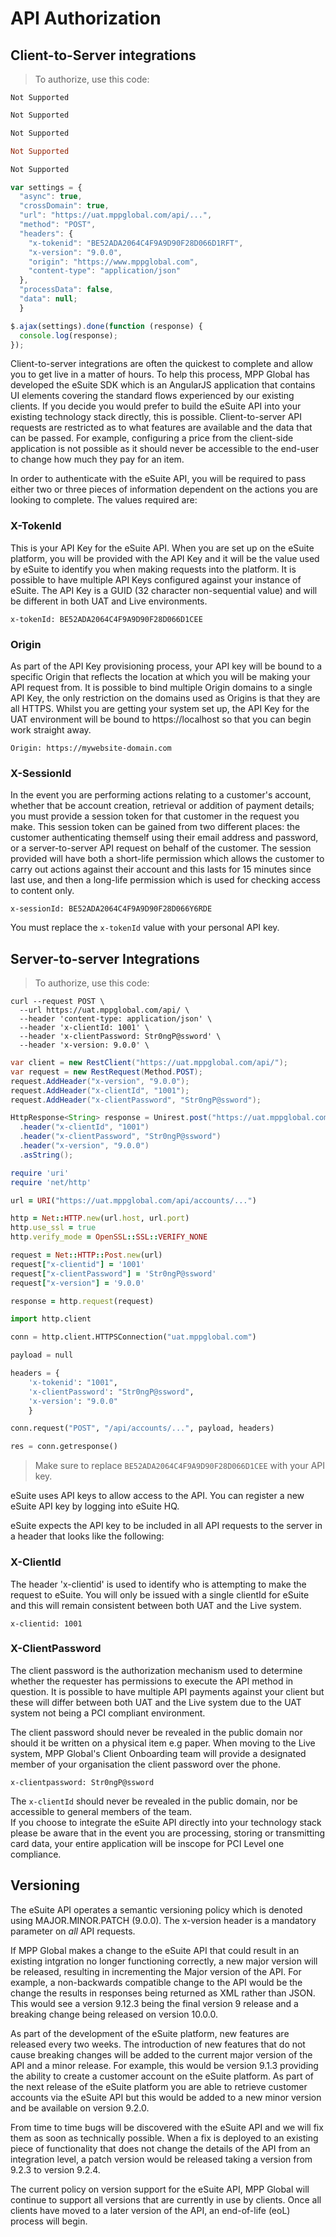 # API Authorization

## Client-to-Server integrations

> To authorize, use this code:

```shell
Not Supported
```

```csharp
Not Supported
```

```java
Not Supported
```

```ruby
Not Supported
```

```python
Not Supported
```

```javascript
var settings = {
  "async": true,
  "crossDomain": true,
  "url": "https://uat.mppglobal.com/api/...",
  "method": "POST",
  "headers": {
    "x-tokenid": "BE52ADA2064C4F9A9D90F28D066D1RFT",
    "x-version": "9.0.0",
    "origin": "https://www.mppglobal.com",
    "content-type": "application/json"
  },
  "processData": false,
  "data": null;
  }

$.ajax(settings).done(function (response) {
  console.log(response);
});
```

Client-to-server integrations are often the quickest to complete and allow you to get live in a matter of hours. To help this process, MPP Global has developed the eSuite SDK which is an AngularJS application that contains UI elements covering the standard flows experienced by our existing clients. If you decide you would prefer to build the eSuite API into your existing technology stack directly, this is possible. Client-to-server API requests are restricted as to what features are available and the data that can be passed. For example, configuring a price from the client-side application is not possible as it should never be accessible to the end-user to change how much they pay for an item.

In order to authenticate with the eSuite API, you will be required to pass either two or three pieces of information dependent on the actions you are looking to complete. The values required are:

### X-TokenId

This is your API Key for the eSuite API. When you are set up on the eSuite platform, you will be provided with the API Key and it will be the value used by eSuite to identify you when making requests into the platform. It is possible to have multiple API Keys configured against your instance of eSuite. The API Key is a GUID (32 character non-sequential value) and will be different in both UAT and Live environments.

`x-tokenId: BE52ADA2064C4F9A9D90F28D066D1CEE`

### Origin

As part of the API Key provisioning process, your API key will be bound to a specific Origin that reflects the location at which you will be making your API request from. It is possible to bind multiple Origin domains to a single API Key, the only restriction on the domains used as Origins is that they are all HTTPS. Whilst you are getting your system set up, the API Key for the UAT environment will be bound to https://localhost so that you can begin work straight away.

`Origin: https://mywebsite-domain.com`

### X-SessionId

In the event you are performing actions relating to a customer's account, whether that be account creation, retrieval or addition of payment details; you must provide a session token for that customer in the request you make. This session token can be gained from two different places: the customer authenticating themself using their email address and password, or a server-to-server API request on behalf of the customer. The session provided will have both a short-life permission which allows the customer to carry out actions against their account and this lasts for 15 minutes since last use, and then a long-life permission which is used for checking access to content only.

`x-sessionId: BE52ADA2064C4F9A9D90F28D066Y6RDE`


<aside class="warning">
You must replace the <code>x-tokenId</code> value with your personal API key.
</aside>




## Server-to-server Integrations

> To authorize, use this code:

```shell
curl --request POST \
  --url https://uat.mppglobal.com/api/ \
  --header 'content-type: application/json' \
  --header 'x-clientId: 1001' \
  --header 'x-clientPassword: Str0ngP@ssword' \
  --header 'x-version: 9.0.0' \
```

```csharp
var client = new RestClient("https://uat.mppglobal.com/api/");
var request = new RestRequest(Method.POST);
request.AddHeader("x-version", "9.0.0");
request.AddHeader("x-clientId", "1001");
request.AddHeader("x-clientPassword", "Str0ngP@ssword");
```

```java
HttpResponse<String> response = Unirest.post("https://uat.mppglobal.com/api/")
  .header("x-clientId", "1001")
  .header("x-clientPassword", "Str0ngP@ssword")
  .header("x-version", "9.0.0")
  .asString();
```

```ruby
require 'uri'
require 'net/http'

url = URI("https://uat.mppglobal.com/api/accounts/...")

http = Net::HTTP.new(url.host, url.port)
http.use_ssl = true
http.verify_mode = OpenSSL::SSL::VERIFY_NONE

request = Net::HTTP::Post.new(url)
request["x-clientid"] = '1001'
request["x-clientPassword"] = 'Str0ngP@ssword'
request["x-version"] = '9.0.0'

response = http.request(request)
```

```python
import http.client

conn = http.client.HTTPSConnection("uat.mppglobal.com")

payload = null

headers = {
    'x-tokenid': "1001",
    'x-clientPassword': "Str0ngP@ssword",
    'x-version': "9.0.0"
    }

conn.request("POST", "/api/accounts/...", payload, headers)

res = conn.getresponse()
```

> Make sure to replace `BE52ADA2064C4F9A9D90F28D066D1CEE` with your API key.

eSuite uses API keys to allow access to the API. You can register a new eSuite API key by logging into eSuite HQ.

eSuite expects the API key to be included in all API requests to the server in a header that looks like the following:

### X-ClientId

The header 'x-clientid' is used to identify who is attempting to make the request to eSuite. You will only be issued with a single clientId for eSuite and this will remain consistent between both UAT and the Live system.

`x-clientid: 1001`

### X-ClientPassword

The client password is the authorization mechanism used to determine whether the requester has permissions to execute the API method in question. It is possible to have multiple API payments against your client but these will differ between both UAT and the Live system due to the UAT system not being a PCI compliant environment. 

The client password should never be revealed in the public domain nor should it be written on a physical item e.g paper. When moving to the Live system, MPP Global's Client Onboarding team will provide a designated member of your organisation the client password over the phone.

`x-clientpassword: Str0ngP@ssword`

<aside class="warning">
The <code>x-clientId</code> should never be revealed in the public domain, nor be accessible to general members of the team.
</aside>

<aside class="warning">
If you choose to integrate the eSuite API directly into your technology stack please be aware that in the event you are processing, storing or transmitting card data, your entire application will be inscope for PCI Level one compliance.
</aside>

## Versioning
The eSuite API operates a semantic versioning policy which is denoted using MAJOR.MINOR.PATCH (9.0.0). The x-version header is a mandatory parameter on *all* API requests.

If MPP Global makes a change to the eSuite API that could result in an existing intgration no longer functioning correctly, a new major version will be released, resulting in incrementing the Major version of the API. For example, a non-backwards compatible change to the API would be the change the results in responses being returned as XML rather than JSON. This would see a version 9.12.3 being the final version 9 release and a breaking change being released on version 10.0.0.

As part of the development of the eSuite platform, new features are released every two weeks. The introduction of new features that do not cause breaking changes will be added to the current major version of the API and a minor release. For example, this would be version 9.1.3 providing the ability to create a customer account on the eSuite platform. As part of the next release of the eSuite platform you are able to retrieve customer accounts via the eSuite API but this would be added to a new minor version and be available on version 9.2.0.

From time to time bugs will be discovered with the eSuite API and we will fix them as soon as technically possible. When a fix is deployed to an existing piece of functionality that does not change the details of the API from an integration level, a patch version would be released taking a version from 9.2.3 to version 9.2.4.

The current policy on version support for the eSuite API, MPP Global will continue to support all versions that are currently in use by clients. Once all clients have moved to a later version of the API, an end-of-life (eoL) process will begin.
